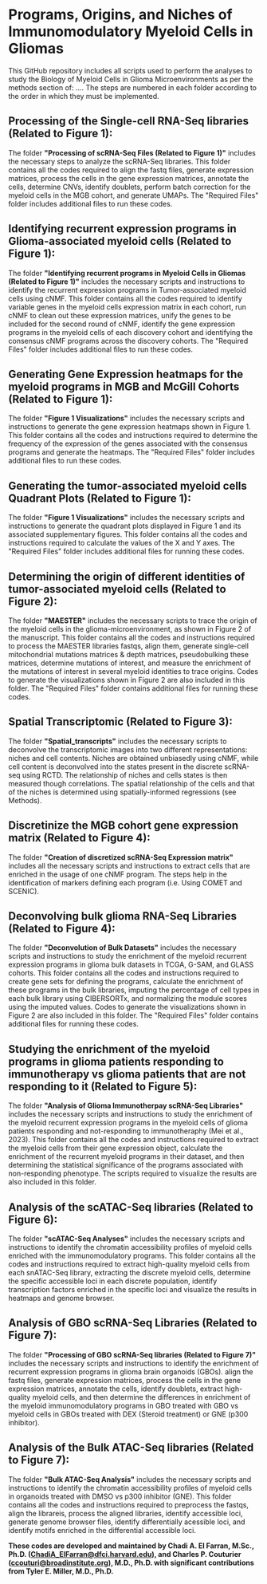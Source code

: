 # Programs, Origins, and Niches of Immunomodulatory Myeloid Cells in Gliomas
This GitHub repository includes all scripts used to perform the analyses to study the Biology of Myeloid Cells in Glioma Microenvironments as per the methods section of: ....
The steps are numbered in each folder according to the order in which they must be implemented.


## Processing of the Single-cell RNA-Seq libraries (Related to Figure 1):

The folder **"Processing of scRNA-Seq Files (Related to Figure 1)"** includes the necessary steps to analyze the scRNA-Seq libraries. This folder contains all the codes required to align the fastq files, generate expression matrices, process the cells in the gene expression matrices, annotate the cells, determine CNVs, identify doublets, perform batch correction for the myeloid cells in the MGB cohort, and generate UMAPs. The "Required Files" folder includes additional files to run these codes.

## Identifying recurrent expression programs in Glioma-associated myeloid cells (Related to Figure 1):

The folder **"Identifying recurrent programs in Myeloid Cells in Gliomas (Related to Figure 1)"** includes the necessary scripts and instructions to identify the recurrent expression programs in Tumor-associated myeloid cells using cNMF. This folder contains all the codes required to identify variable genes in the myeloid cells expression matrix in each cohort, run cNMF to clean out these expression matrices, unify the genes to be included for the second round of cNMF, identify the gene expression programs in the myeloid cells of each discovery cohort and identifying the consensus cNMF programs across the discovery cohorts. The "Required Files" folder includes additional files to run these codes.

## Generating Gene Expression heatmaps for the myeloid programs in MGB and McGill Cohorts (Related to Figure 1):

The folder **"Figure 1 Visualizations"** includes the necessary scripts and instructions to generate the gene expression heatmaps shown in Figure 1. This folder contains all the codes and instructions required to determine the frequency of the expression of the genes associated with the consensus programs and generate the heatmaps. The "Required Files" folder includes additional files to run these codes.


## Generating the tumor-associated myeloid cells Quadrant Plots (Related to Figure 1):

The folder **"Figure 1 Visualizations"** includes the necessary scripts and instructions to generate the quadrant plots displayed in Figure 1 and its associated supplementary figures. This folder contains all the codes and instructions required to calculate the values of the X and Y axes. The "Required Files" folder includes additional files for running these codes.

## Determining the origin of different identities of tumor-associated myeloid cells (Related to Figure 2):

The folder **"MAESTER"** includes the necessary scripts to trace the origin of the myeloid cells in the glioma-microenvironment, as shown in Figure 2 of the manuscript. This folder contains all the codes and instructions required to process the MAESTER libraries fastqs, align them, generate single-cell mitochondrial mutations matrices & depth matrices, pseudobulking these matrices, determine mutations of interest, and measure the enrichment of the mutations of interest in several myeloid identities to trace origins. Codes to generate the visualizations shown in Figure 2 are also included in this folder. The "Required Files" folder contains additional files for running these codes.


## Spatial Transcriptomic (Related to Figure 3):

The folder **"Spatial_transcripts"** includes the necessary scripts to deconvolve the transcriptomic images into two different representations: niches and cell contents. Niches are obtained unbiasedly using cNMF, while cell content is deconvolved into the states present in the discrete scRNA-seq using RCTD. The relationship of niches and cells states is then measured though correlations. The spatial relationship of the cells and that of the niches is determined using spatially-informed regressions (see Methods).


## Discretinize the MGB cohort gene expression matrix (Related to Figure 4):

The folder **"Creation of discretized scRNA-Seq Expression matrix"** includes all the necessary scripts and instructions to extract cells that are enriched in the usage of one cNMF program. The steps help in the identification of markers defining each program (i.e. Using COMET and SCENIC).


## Deconvolving bulk glioma RNA-Seq Libraries (Related to Figure 4):

The folder **"Deconvolution of Bulk Datasets"** includes the necessary scripts and instructions to study the enrichment of the myeloid recurrent expression programs in glioma bulk datasets in TCGA, G-SAM, and GLASS cohorts. This folder contains all the codes and instructions required to create gene sets for defining the programs, calculate the enrichment of these programs in the bulk libraries, imputing the percentage of cell types in each bulk library using CIBERSORTx, and normalizing the module scores using the imputed values. Codes to generate the visualizations shown in Figure 2 are also included in this folder. The "Required Files" folder contains additional files for running these codes.


## Studying the enrichment of the myeloid programs in glioma patients responding to immunotherapy vs glioma patients that are not responding to it (Related to Figure 5):

The folder **"Analysis of Glioma Immunotherpay scRNA-Seq Libraries"** includes the necessary scripts and instructions to study the enrichment of the myeloid recurrent expression programs in the myeloid cells of glioma patients responding and not-responding to immunotheraphy (Mei et al., 2023). This folder contains all the codes and instructions required to extract the myeloid cells from their gene expression object, calculate the enrichment of the recurrent myeloid programs in their dataset, and then determining the statistical significance of the programs associated with non-responding phenotype. The scripts required to visualize the results are also included in this folder.

## Analysis of the scATAC-Seq libraries (Related to Figure 6):

The folder **"scATAC-Seq Analyses"** includes the necessary scripts and instructions to identify the chromatin accessibility profiles of myeloid cells enriched with the immunomodulatory programs. This folder contains all the codes and instructions required to extract high-quality myeloid cells from each snATAC-Seq library, extracting the discrete myeloid cells, determine the specific accessible loci in each discrete population, identify transcription factors enriched in the specific loci and visualize the results in heatmaps and genome browser.

## Analysis of GBO scRNA-Seq Libraries (Related to Figure 7): 

The folder **"Processing of GBO scRNA-Seq libraries (Related to Figure 7)"** includes the necessary scripts and instructions to identify the enrichment of recurrent expression programs in glioma brain organoids (GBOs). align the fastq files, generate expression matrices, process the cells in the gene expression matrices, annotate the cells, identify doublets, extract high-quality myeloid cells, and then determine the differences in enrichment of the myeloid immunomodulatory programs in GBO treated with GBO vs myeloid cells in GBOs treated with DEX (Steroid treatment) or GNE (p300 inhibitor).


## Analysis of the Bulk ATAC-Seq libraries (Related to Figure 7):

The folder **"Bulk ATAC-Seq Analysis"** includes the necessary scripts and instructions to identify the chromatin accessibility profiles of myeloid cells in organoids treated with DMSO vs p300 inhibitor (GNE). This folder contains all the codes and instructions required to preprocess the fastqs, align the librareis, process the aligned libraries, identify accessible loci, generate genome browser files, identify differentially acessible loci, and identify motifs enriched in the differential accessible loci.


**These codes are developed and maintained by Chadi A. El Farran, M.Sc., Ph.D. (ChadiA_ElFarran@dfci.harvard.edu), and Charles P. Couturier (ccouturi@broadinstitute.org), M.D., Ph.D. with significant contributions from Tyler E. Miller, M.D., Ph.D.**

